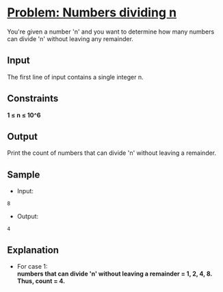 # [Problem: Numbers dividing n](https://my.newtonschool.co/playground/code/ob2o99rofrzp)

You're given a number 'n' and you want to determine how many numbers can divide 'n' without leaving any remainder.

## Input

The first line of input contains a single integer n.

## Constraints

**1 ≤ n ≤ 10^6**

## Output

Print the count of numbers that can divide 'n' without leaving a remainder.

## Sample

- Input:
```
8
```

- Output:
```
4
```

## Explanation

- For case 1: <br> **numbers that can divide 'n' without leaving a remainder = 1, 2, 4, 8.
Thus, count = 4.** <br>
